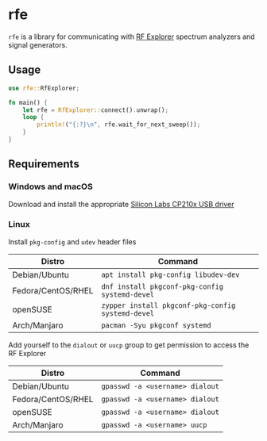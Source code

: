 # rfe

`rfe` is a library for communicating with [RF Explorer](https://www.j3.rf-explorer.com/) spectrum analyzers and signal generators.

## Usage

``` rust
use rfe::RfExplorer;

fn main() {
    let rfe = RfExplorer::connect().unwrap();
    loop {
        println!("{:?}\n", rfe.wait_for_next_sweep());
    }
}
```

## Requirements

### Windows and macOS

Download and install the appropriate [Silicon Labs CP210x USB driver](https://www.silabs.com/products/development-tools/software/usb-to-uart-bridge-vcp-drivers)

### Linux

Install `pkg-config` and `udev` header files

| Distro             | Command                                           |
|--------------------|---------------------------------------------------|
| Debian/Ubuntu      | `apt install pkg-config libudev-dev`              |
| Fedora/CentOS/RHEL | `dnf install pkgconf-pkg-config systemd-devel`    |
| openSUSE           | `zypper install pkgconf-pkg-config systemd-devel` |
| Arch/Manjaro       | `pacman -Syu pkgconf systemd`                     |

Add yourself to the `dialout` or `uucp` group to get permission to access the RF Explorer

| Distro             | Command                         |
|--------------------|---------------------------------|
| Debian/Ubuntu      | `gpasswd -a <username> dialout` |
| Fedora/CentOS/RHEL | `gpasswd -a <username> dialout` |
| openSUSE           | `gpasswd -a <username> dialout` |
| Arch/Manjaro       | `gpasswd -a <username> uucp`    |
